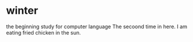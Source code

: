 # winter
the beginning study for computer language
The secoond time in here. I am eating fried chicken in the sun.
